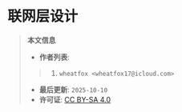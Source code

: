 # 联网层设计


> **本文信息**
> 
> - **作者列表**: 
> > 1. `wheatfox <wheatfox17@icloud.com>`  
> - **最后更新**: `2025-10-10`
> - **许可证**: [CC BY-SA 4.0](https://creativecommons.org/licenses/by-sa/4.0/)